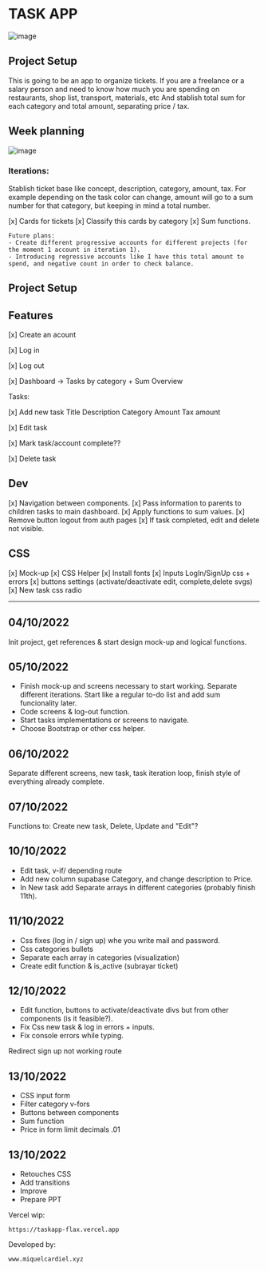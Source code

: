 # TASK APP

![image](https://user-images.githubusercontent.com/78476635/193900501-c040fd1c-0d9c-4a91-bfe5-e8c9d8283f5d.png)

## Project Setup

This is going to be an app to organize tickets. If you are a freelance or a salary person and need to know how much you are spending on restaurants, shop list, transport, materials, etc And stablish total sum for each category and total amount, separating price / tax.

## Week planning

![image](https://user-images.githubusercontent.com/78476635/193904040-e7e2726d-2ac7-401a-8e64-354de1be9b04.png)

### Iterations: 

Stablish ticket base like concept, description, category, amount, tax.
For example depending on the task color can change, amount will go to a sum number for that category, but keeping in mind a total number.


[x] Cards for tickets
[x] Classify this cards by category
[x] Sum functions.

```
Future plans:
- Create different progressive accounts for different projects (for the moment 1 account in iteration 1).
- Introducing regressive accounts like I have this total amount to spend, and negative count in order to check balance.
```

## Project Setup


## Features

[x] Create an acount

[x] Log in

[x] Log out

[x] Dashboard -> Tasks by category + Sum Overview

Tasks:

  [x] Add new task
      Title
      Description
      Category
      Amount
      Tax amount

  [x] Edit task

  [x] Mark task/account complete??

  [x] Delete task



## Dev

[x] Navigation between components.
[x] Pass information to parents to children tasks to main dashboard.
[x] Apply functions to sum values.
[x] Remove button logout from auth pages
[x] If task completed, edit and delete not visible.
  

## CSS

[x] Mock-up
[x] CSS Helper
[x] Install fonts
[x] Inputs LogIn/SignUp css + errors
[x] buttons settings (activate/deactivate edit, complete,delete svgs)
[x] New task css radio


________________________

## 04/10/2022
Init project, get references & start design mock-up and logical functions.

## 05/10/2022
- Finish mock-up and screens necessary to start working. Separate different iterations. Start like a regular to-do list and add sum funcionality later.
- Code screens & log-out function.
- Start tasks implementations or screens to navigate.
- Choose Bootstrap or other css helper.

## 06/10/2022

Separate different screens, new task, task iteration loop, finish style of everything already complete.

## 07/10/2022

Functions to: Create new task, Delete, Update and "Edit"?

## 10/10/2022

- Edit task, v-if/ depending route
- Add new column supabase Category, and change description to Price.
- In New task add Separate arrays in different categories (probably finish 11th).

## 11/10/2022

- Css fixes (log in / sign up) whe you write mail and password.
- Css categories bullets
- Separate each array in categories (visualization)
- Create edit function & is_active (subrayar ticket)

## 12/10/2022
- Edit function, buttons to activate/deactivate divs but from other components (is it feasible?).
- Fix Css new task & log in errors + inputs.
- Fix console errors while typing.

Redirect sign up not working route

## 13/10/2022
- CSS input form
- Filter category v-fors
- Buttons between components
- Sum function
- Price in form limit decimals .01

## 13/10/2022
- Retouches CSS
- Add transitions 
- Improve
- Prepare PPT


Vercel wip:
```
https://taskapp-flax.vercel.app
```

Developed by:
```
www.miquelcardiel.xyz
```
